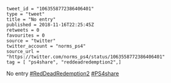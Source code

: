 ```
tweet_id = "1063558772386406401"
type = "tweet"
title = "No entry"
published = 2018-11-16T22:25:45Z
retweets = 0
favourites = 0
source = "twitter"
twitter_account = "norms_ps4"
source_url = "https://twitter.com/norms_ps4/status/1063558772386406401"
tag = [ "ps4share", "reddeadredemption2",]
```

No entry [#RedDeadRedemption2](/tags/reddeadredemption2/) [#PS4share](/tags/ps4share/)

<p class='image'><img src='http://mnf.m17s.net/2018/11/16/DsKFELtX4AAeaV-.jpg' alt=''></p>

